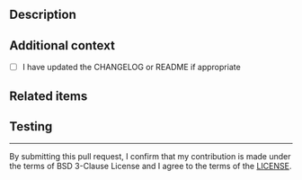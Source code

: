 ## Description
<!-- Thank you for submitting a pull request! Find more information in our development guide at [DEVELOPMENT](https://github.com/awslabs/s3-connector-for-pytorch/blob/main/doc/DEVELOPMENT.md) -->
<!-- Provide an overview of the PR for maintainers and reviewers. -->
<!-- Please ensure your commit messages follow these [guidelines](https://chris.beams.io/posts/git-commit/). -->

## Additional context
<!-- Provide details that would help an engineer who is unfamiliar with this part of the code. -->
<!-- Please confirm there is no breaking change, or call out any behavior changes you think are necessary. -->


- [ ] I have updated the CHANGELOG or README if appropriate

## Related items
<!-- Please add related pull requests or Github issues. -->

## Testing
<!-- Please describe how these changes were tested. -->

--------
By submitting this pull request, I confirm that my contribution is made under the terms of BSD 3-Clause License and I agree to the terms of the [LICENSE](https://github.com/awslabs/s3-connector-for-pytorch/blob/main/LICENSE).
